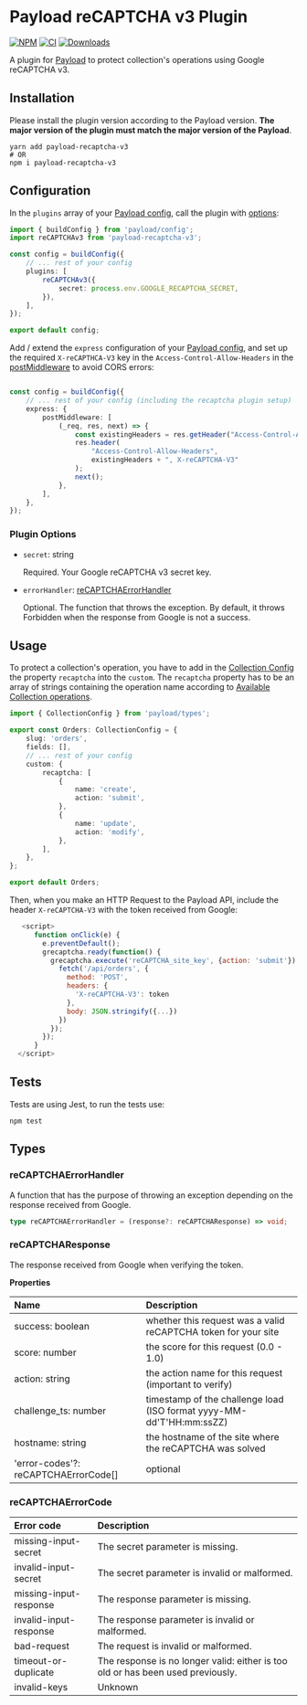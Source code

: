 # Payload reCAPTCHA v3 Plugin

[![NPM](https://img.shields.io/npm/v/payload-recaptcha-v3)](https://www.npmjs.com/package/payload-recaptcha-v3)
[![CI](https://github.com/GeorgeHulpoi/payload-recaptcha-v3/workflows/Test/badge.svg?branch=main)](https://github.com/GeorgeHulpoi/payload-recaptcha-v3/actions?query=workflow%3ATest)
[![Downloads](http://img.shields.io/npm/dm/payload-recaptcha-v3.svg)](https://www.npmjs.com/package/payload-recaptcha-v3)

A plugin for [Payload](https://github.com/payloadcms/payload) to protect collection's operations using Google reCAPTCHA v3.

## Installation

Please install the plugin version according to the Payload version. **The major version of the plugin must match the major version of the Payload**.

```shell
yarn add payload-recaptcha-v3
# OR
npm i payload-recaptcha-v3
```

## Configuration

In the `plugins` array of your [Payload config](https://payloadcms.com/docs/configuration/overview), call the plugin with [options](#plugin-options):

```ts
import { buildConfig } from 'payload/config';
import reCAPTCHAv3 from 'payload-recaptcha-v3';

const config = buildConfig({
	// ... rest of your config
	plugins: [
		reCAPTCHAv3({
			secret: process.env.GOOGLE_RECAPTCHA_SECRET,
		}),
	],
});

export default config;
```

Add / extend the `express` configuration of your [Payload config](https://payloadcms.com/docs/configuration/overview), and set up the required `X-reCAPTHCA-V3` key in the `Access-Control-Allow-Headers` in the [postMiddleware](https://payloadcms.com/docs/configuration/express#custom-middleware) to avoid CORS errors:
```ts

const config = buildConfig({
	// ... rest of your config (including the recaptcha plugin setup)
	express: {
	    postMiddleware: [
	        (_req, res, next) => {
	            const existingHeaders = res.getHeader("Access-Control-Allow-Headers");
	            res.header(
	                "Access-Control-Allow-Headers",
	                existingHeaders + ", X-reCAPTCHA-V3"
	            );
	            next();
	        },
	    ],
    },
});

```

### Plugin Options

-   `secret`: string

    Required. Your Google reCAPTCHA v3 secret key.

-   `errorHandler`: [reCAPTCHAErrorHandler](#recaptchaerrorhandler)

    Optional. The function that throws the exception. By default, it throws Forbidden when the response from Google is not a success.

## Usage

To protect a collection's operation, you have to add in the [Collection Config](https://payloadcms.com/docs/configuration/collections) the property `recaptcha` into the `custom`.
The `recaptcha` property has to be an array of strings containing the operation name according to [Available Collection operations](https://payloadcms.com/docs/hooks/collections#beforeoperation).

```ts
import { CollectionConfig } from 'payload/types';

export const Orders: CollectionConfig = {
	slug: 'orders',
	fields: [],
	// ... rest of your config
	custom: {
		recaptcha: [
			{
				name: 'create',
				action: 'submit',
			},
			{
				name: 'update',
				action: 'modify',
			},
		],
	},
};

export default Orders;
```

Then, when you make an HTTP Request to the Payload API, include the header `X-reCAPTCHA-V3` with the token received from Google:

```js
   <script>
      function onClick(e) {
        e.preventDefault();
        grecaptcha.ready(function() {
          grecaptcha.execute('reCAPTCHA_site_key', {action: 'submit'}).then(function(token) {
            fetch('/api/orders', {
              method: 'POST',
              headers: {
                'X-reCAPTCHA-V3': token
              },
              body: JSON.stringify({...})
            })
          });
        });
      }
  </script>
```

## Tests

Tests are using Jest, to run the tests use:

```shell
npm test
```

## Types

### reCAPTCHAErrorHandler

A function that has the purpose of throwing an exception depending on the response received from Google.

```ts
type reCAPTCHAErrorHandler = (response?: reCAPTCHAResponse) => void;
```

### reCAPTCHAResponse

The response received from Google when verifying the token.

**Properties**

| Name                                 | Description                                                          |
| :----------------------------------- | :------------------------------------------------------------------- |
| success: boolean                     | whether this request was a valid reCAPTCHA token for your site       |
| score: number                        | the score for this request (0.0 - 1.0)                               |
| action: string                       | the action name for this request (important to verify)               |
| challenge_ts: number                 | timestamp of the challenge load (ISO format yyyy-MM-dd'T'HH:mm:ssZZ) |
| hostname: string                     | the hostname of the site where the reCAPTCHA was solved              |
| 'error-codes'?: reCAPTCHAErrorCode[] | optional                                                             |

### reCAPTCHAErrorCode

| Error code             | Description                                                                     |
| :--------------------- | :------------------------------------------------------------------------------ |
| missing-input-secret   | The secret parameter is missing.                                                |
| invalid-input-secret   | The secret parameter is invalid or malformed.                                   |
| missing-input-response | The response parameter is missing.                                              |
| invalid-input-response | The response parameter is invalid or malformed.                                 |
| bad-request            | The request is invalid or malformed.                                            |
| timeout-or-duplicate   | The response is no longer valid: either is too old or has been used previously. |
| invalid-keys           | Unknown                                                                         |
